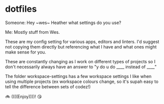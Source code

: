 # dotfiles

Someone: Hey ~wes~ Heather what settings do you use?

Me: Mostly stuff from Wes.

These are my config setting for various apps, editors and linters. I'd suggest not copying them directly but referencing what I have and what ones might make sense for you.

These are constantly changing as I work on different types of projects so I don't necessarily always have an answer to "y do u do ____ instead of ____"

The folder workspace-settings has a few workspace settings I like when using multiple projects (ex workspace colours change, so it's supah easy to tell the difference between sets of codez!)

🚲 ((((Enjoy))))! 😘
